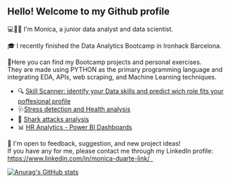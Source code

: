 ## Hello! Welcome to my Github profile

💻👩‍💻 I'm Monica, a junior data analyst and data scientist.

🎓 I recently finished the Data Analytics Bootcamp in Ironhack Barcelona. 

📂Here you can find my Bootcamp projects and personal exercises. \
They are made using PYTHON as the primary programming language and integrating EDA, APIs, web scraping, and Machine Learning techniques.

* 🔍 [Skill Scanner: identify your Data skills and predict wich role fits your poffesional profile](https://github.com/Monica-Duarte11/Final-Project-SkillScanner)
* 🩺[Stress detection and Health analysis](https://github.com/Monica-Duarte11/Stress-health-analysis)
* 🦈 [Shark attacks analysis](https://github.com/Monica-Duarte11/Shark-attacks-analysis)
* 📊 [HR Analytics - Power BI Dashboards](https://github.com/Monica-Duarte11/HR_analytics)

🤝 I'm open to feedback, suggestion, and new project ideas! \
If you have any for me, please contact me through my LinkedIn profile:
https://www.linkedin.com/in/monica-duarte-link/   

[![Anurag's GitHub stats](https://github-readme-stats.vercel.app/api?username=Monica-Duarte11)](https://github.com/anuraghazra/github-readme-stats)

